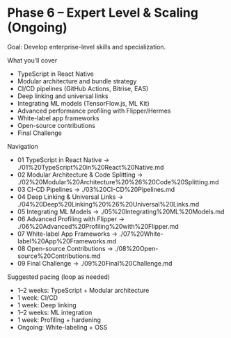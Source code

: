 # Phase 6 – Expert Level & Scaling (Ongoing)

Goal: Develop enterprise-level skills and specialization.

What you’ll cover
- TypeScript in React Native
- Modular architecture and bundle strategy
- CI/CD pipelines (GitHub Actions, Bitrise, EAS)
- Deep linking and universal links
- Integrating ML models (TensorFlow.js, ML Kit)
- Advanced performance profiling with Flipper/Hermes
- White-label app frameworks
- Open-source contributions
- Final Challenge

Navigation
- 01 TypeScript in React Native → ./01%20TypeScript%20in%20React%20Native.md
- 02 Modular Architecture & Code Splitting → ./02%20Modular%20Architecture%20%26%20Code%20Splitting.md
- 03 CI-CD Pipelines → ./03%20CI-CD%20Pipelines.md
- 04 Deep Linking & Universal Links → ./04%20Deep%20Linking%20%26%20Universal%20Links.md
- 05 Integrating ML Models → ./05%20Integrating%20ML%20Models.md
- 06 Advanced Profiling with Flipper → ./06%20Advanced%20Profiling%20with%20Flipper.md
- 07 White-label App Frameworks → ./07%20White-label%20App%20Frameworks.md
- 08 Open-source Contributions → ./08%20Open-source%20Contributions.md
- 09 Final Challenge → ./09%20Final%20Challenge.md

Suggested pacing (loop as needed)
- 1–2 weeks: TypeScript + Modular architecture
- 1 week: CI/CD
- 1 week: Deep linking
- 1–2 weeks: ML integration
- 1 week: Profiling + hardening
- Ongoing: White-labeling + OSS
